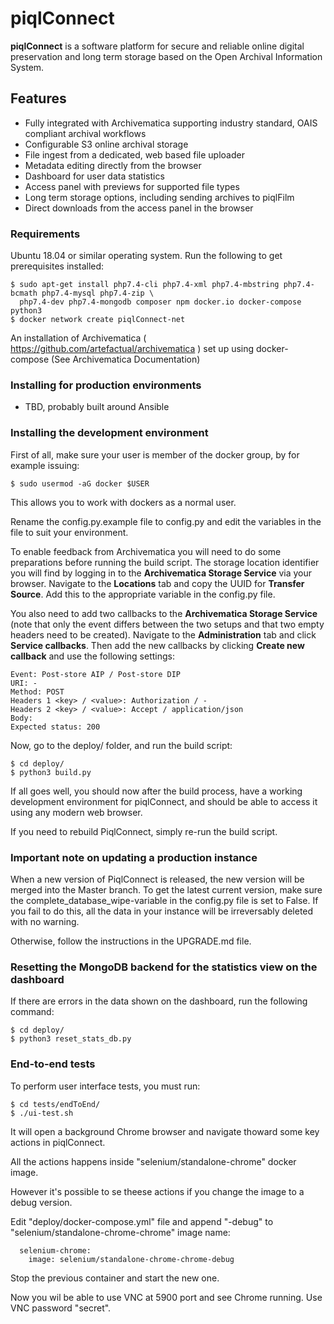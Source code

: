 # piqlConnect

**piqlConnect** is a software platform for secure and reliable online digital preservation and long term storage based on the Open Archival Information System.


## Features

- Fully integrated with Archivematica supporting industry standard, OAIS compliant archival workflows
- Configurable S3 online archival storage 
- File ingest from a dedicated, web based file uploader
- Metadata editing directly from the browser
- Dashboard for user data statistics
- Access panel with previews for supported file types
- Long term storage options, including sending archives to piqlFilm
- Direct downloads from the access panel in the browser


### Requirements

Ubuntu 18.04 or similar operating system. Run the following to get prerequisites installed:
```
$ sudo apt-get install php7.4-cli php7.4-xml php7.4-mbstring php7.4-bcmath php7.4-mysql php7.4-zip \
  php7.4-dev php7.4-mongodb composer npm docker.io docker-compose python3
$ docker network create piqlConnect-net
```
An installation of Archivematica ( https://github.com/artefactual/archivematica ) set up using docker-compose (See Archivematica Documentation)

### Installing for production environments

- TBD, probably built around Ansible






### Installing the development environment

First of all, make sure your user is member of the docker group, by for example issuing:

```
$ sudo usermod -aG docker $USER
```

This allows you to work with dockers as a normal user.

Rename the config.py.example file to config.py and edit the variables in the file to suit your environment.

To enable feedback from Archivematica you will need to do some preparations before running the build script.
The storage location identifier you will find by logging in to the **Archivematica Storage Service** via your browser. Navigate to the **Locations** tab and copy the UUID for **Transfer Source**. Add this to the appropriate variable in the config.py file.

You also need to add two callbacks to the **Archivematica Storage Service** (note that only the event differs between the two setups and that two empty headers need to be created). Navigate to the **Administration** tab and click **Service callbacks**. Then add the new callbacks by clicking **Create new callback** and use the following settings:

```
Event: Post-store AIP / Post-store DIP
URI: -
Method: POST
Headers 1 <key> / <value>: Authorization / -
Headers 2 <key> / <value>: Accept / application/json
Body:
Expected status: 200
```

Now, go to the deploy/ folder, and run the build script:

```
$ cd deploy/
$ python3 build.py
```

If all goes well, you should now after the build process, have a working development environment for piqlConnect, and should be able to access it using any modern web browser.

If you need to rebuild PiqlConnect, simply re-run the build script.

### Important note on updating a production instance

When a new version of PiqlConnect is released, the new version will be merged into the Master branch. To get the latest current version, make sure the complete_database_wipe-variable in the config.py file is set to False. If you fail to do this, all the data in your instance will be irreversably deleted with no warning.

Otherwise, follow the instructions in the UPGRADE.md file.

### Resetting the MongoDB backend for the statistics view on the dashboard

If there are errors in the data shown on the dashboard, run the following command:
```
$ cd deploy/
$ python3 reset_stats_db.py
```
### End-to-end tests

To perform user interface tests, you must run:

```
$ cd tests/endToEnd/
$ ./ui-test.sh

```

It will open a background Chrome browser and navigate thoward some key actions in piqlConnect.

All the actions happens inside "selenium/standalone-chrome" docker image.

However it's possible to se theese actions if you change the image to a debug version.

Edit "deploy/docker-compose.yml" file and append "-debug" to "selenium/standalone-chrome-chrome" image name:

```
  selenium-chrome:
    image: selenium/standalone-chrome-chrome-debug

```

Stop the previous container and start the new one.

Now you wil be able to use VNC at 5900 port and see Chrome running. Use VNC password "secret". 
